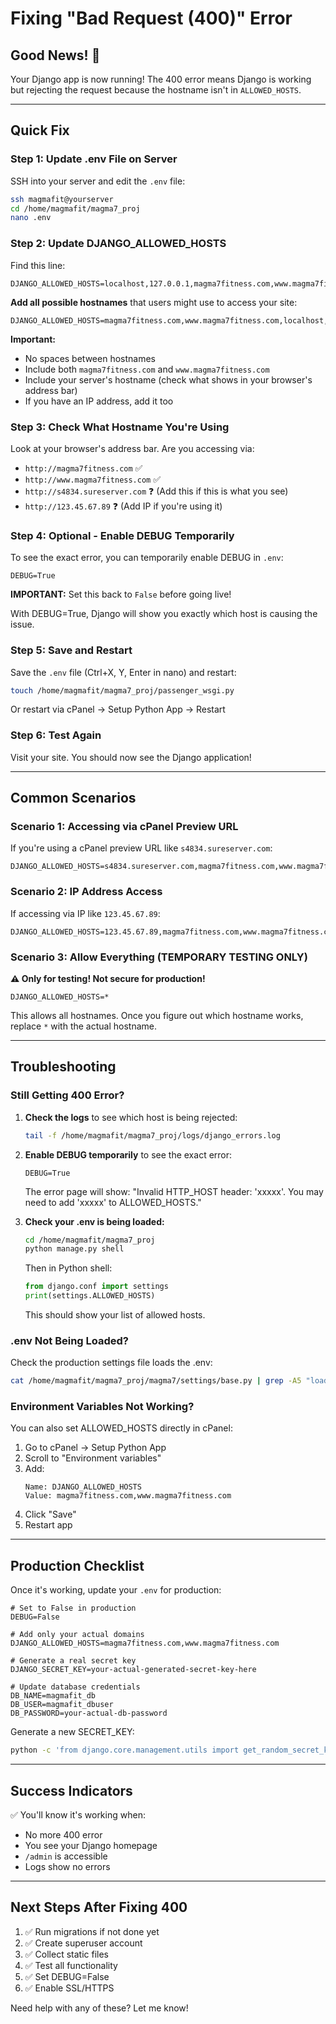 # Fixing "Bad Request (400)" Error

## Good News! 🎉
Your Django app is now running! The 400 error means Django is working but rejecting the request because the hostname isn't in `ALLOWED_HOSTS`.

---

## Quick Fix

### Step 1: Update .env File on Server

SSH into your server and edit the `.env` file:

```bash
ssh magmafit@yourserver
cd /home/magmafit/magma7_proj
nano .env
```

### Step 2: Update DJANGO_ALLOWED_HOSTS

Find this line:
```env
DJANGO_ALLOWED_HOSTS=localhost,127.0.0.1,magma7fitness.com,www.magma7fitness.com
```

**Add all possible hostnames** that users might use to access your site:

```env
DJANGO_ALLOWED_HOSTS=magma7fitness.com,www.magma7fitness.com,localhost,127.0.0.1,s4834.sureserver.com
```

**Important:**
- No spaces between hostnames
- Include both `magma7fitness.com` and `www.magma7fitness.com`
- Include your server's hostname (check what shows in your browser's address bar)
- If you have an IP address, add it too

### Step 3: Check What Hostname You're Using

Look at your browser's address bar. Are you accessing via:
- `http://magma7fitness.com` ✅
- `http://www.magma7fitness.com` ✅
- `http://s4834.sureserver.com` ❓ (Add this if this is what you see)
- `http://123.45.67.89` ❓ (Add IP if you're using it)

### Step 4: Optional - Enable DEBUG Temporarily

To see the exact error, you can temporarily enable DEBUG in `.env`:

```env
DEBUG=True
```

**IMPORTANT:** Set this back to `False` before going live!

With DEBUG=True, Django will show you exactly which host is causing the issue.

### Step 5: Save and Restart

Save the `.env` file (Ctrl+X, Y, Enter in nano) and restart:

```bash
touch /home/magmafit/magma7_proj/passenger_wsgi.py
```

Or restart via cPanel → Setup Python App → Restart

### Step 6: Test Again

Visit your site. You should now see the Django application!

---

## Common Scenarios

### Scenario 1: Accessing via cPanel Preview URL

If you're using a cPanel preview URL like `s4834.sureserver.com`:

```env
DJANGO_ALLOWED_HOSTS=s4834.sureserver.com,magma7fitness.com,www.magma7fitness.com
```

### Scenario 2: IP Address Access

If accessing via IP like `123.45.67.89`:

```env
DJANGO_ALLOWED_HOSTS=123.45.67.89,magma7fitness.com,www.magma7fitness.com
```

### Scenario 3: Allow Everything (TEMPORARY TESTING ONLY)

**⚠️ Only for testing! Not secure for production!**

```env
DJANGO_ALLOWED_HOSTS=*
```

This allows all hostnames. Once you figure out which hostname works, replace `*` with the actual hostname.

---

## Troubleshooting

### Still Getting 400 Error?

1. **Check the logs** to see which host is being rejected:
   ```bash
   tail -f /home/magmafit/magma7_proj/logs/django_errors.log
   ```

2. **Enable DEBUG temporarily** to see the exact error:
   ```env
   DEBUG=True
   ```

   The error page will show: "Invalid HTTP_HOST header: 'xxxxx'. You may need to add 'xxxxx' to ALLOWED_HOSTS."

3. **Check your .env is being loaded:**
   ```bash
   cd /home/magmafit/magma7_proj
   python manage.py shell
   ```

   Then in Python shell:
   ```python
   from django.conf import settings
   print(settings.ALLOWED_HOSTS)
   ```

   This should show your list of allowed hosts.

### .env Not Being Loaded?

Check the production settings file loads the .env:

```bash
cat /home/magmafit/magma7_proj/magma7/settings/base.py | grep -A5 "load_dotenv"
```

### Environment Variables Not Working?

You can also set ALLOWED_HOSTS directly in cPanel:

1. Go to cPanel → Setup Python App
2. Scroll to "Environment variables"
3. Add:
   ```
   Name: DJANGO_ALLOWED_HOSTS
   Value: magma7fitness.com,www.magma7fitness.com
   ```
4. Click "Save"
5. Restart app

---

## Production Checklist

Once it's working, update your `.env` for production:

```env
# Set to False in production
DEBUG=False

# Add only your actual domains
DJANGO_ALLOWED_HOSTS=magma7fitness.com,www.magma7fitness.com

# Generate a real secret key
DJANGO_SECRET_KEY=your-actual-generated-secret-key-here

# Update database credentials
DB_NAME=magmafit_db
DB_USER=magmafit_dbuser
DB_PASSWORD=your-actual-db-password
```

Generate a new SECRET_KEY:
```bash
python -c 'from django.core.management.utils import get_random_secret_key; print(get_random_secret_key())'
```

---

## Success Indicators

✅ You'll know it's working when:
- No more 400 error
- You see your Django homepage
- `/admin` is accessible
- Logs show no errors

---

## Next Steps After Fixing 400

1. ✅ Run migrations if not done yet
2. ✅ Create superuser account
3. ✅ Collect static files
4. ✅ Test all functionality
5. ✅ Set DEBUG=False
6. ✅ Enable SSL/HTTPS

Need help with any of these? Let me know!
